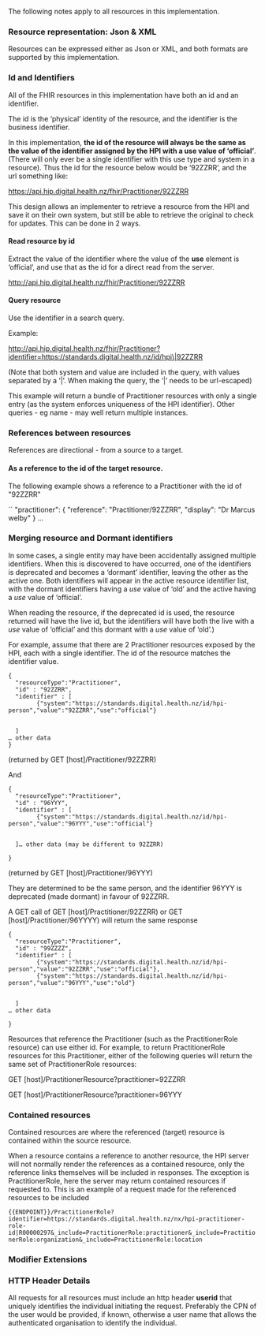 
The following notes apply to all resources in this implementation.



### Resource representation: Json & XML

Resources can be expressed either as Json or XML, and both formats are supported by this implementation.


### Id and Identifiers

All of the FHIR resources in this implementation have both an id and an identifier.

The id is the ‘physical’ identity of the resource, and the identifier is the business identifier. 

In this implementation, **the id of the resource will always be the same as the value of the identifier assigned by the HPI with a use value of ‘official’**. (There will only ever be a single identifier with this use type and system in a resource). Thus the id for the resource below would be ‘92ZZRR’, and the url something like:

https://api.hip.digital.health.nz/fhir/Practitioner/92ZZRR

This design allows an implementer to retrieve a resource from the HPI and save it on their own system, but still be able to retrieve the original to check for updates. This can be done in 2 ways.


#### Read resource by id


Extract the value of the identifier where the value of the __use__ element is ‘official’, and use that as the id for a direct read from the server. 


http://api.hip.digital.health.nz/fhir/Practitioner/92ZZRR


#### Query resource

Use the identifier in a search query. 


Example: 

http://api.hip.digital.health.nz/fhir/Practitioner?identifier=https://standards.digital.health.nz/id/hpi\|92ZZRR


(Note that both system and value are included in the query, with values separated by a ‘\|’. When making the query, the ‘\|’ needs to be url-escaped)

This example will return a bundle of Practitioner resources with only a single entry (as the system enforces uniqueness of the HPI identifier). Other queries - eg name - may well return multiple instances.


### References between resources

References are directional - from a source to a target. 


#### As a reference to the id of the target resource. 

The following example shows a reference to a Practitioner with the id of "92ZZRR"


``
"practitioner": {
"reference": "Practitioner/92ZZRR",
"display": "Dr Marcus welby"
  }
...



### Merging resource and Dormant identifiers

In some cases, a single entity may have been accidentally assigned multiple identifiers. When this is discovered to have occurred, one of the identifiers is deprecated and becomes a ‘dormant’ identifier, leaving the other as the active one. Both identifiers will appear in the active resource identifier list, with the dormant identifiers having a _use_ value of ‘old’ and the active having a _use_ value of ‘official’. 

When reading the resource, if the deprecated id is used, the resource returned will have the live id, but the identifiers will have both the live with a *use* value of ‘official’ and this dormant with a *use* value of ‘old’.)

For example, assume that there are 2 Practitioner resources exposed by the HPI, each with a single identifier. The id of the resource matches the identifier value.


```
{
  "resourceType":"Practitioner",
  "id" : "92ZZRR",
  "identifier" : [
        {"system":"https://standards.digital.health.nz/id/hpi-person","value":"92ZZRR","use":"official"}


  ]
… other data
}
```


(returned by GET [host]/Practitioner/92ZZRR)

And 


```
{
  "resourceType":"Practitioner",
  "id" : "96YYY",
  "identifier" : [
        {"system":"https://standards.digital.health.nz/id/hpi-person","value":"96YYY","use":"official"}


  ]… other data (may be different to 92ZZRR)

}
```


(returned by GET [host]/Practitioner/96YYY)

They are determined to be the same person, and the identifier 96YYY is deprecated (made dormant) in favour of 92ZZRR.

A GET call of GET [host]/Practitioner/92ZZRR) or GET [host]/Practitioner/96YYYY) will return the same response


```
{
  "resourceType":"Practitioner",
  "id" : "99ZZZZ",
  "identifier" : [
        {"system":"https://standards.digital.health.nz/id/hpi-person","value":"92ZZRR","use":"official"},
        {"system":"https://standards.digital.health.nz/id/hpi-person","value":"96YYY","use":"old"}


  ]
… other data

}
```




Resources that reference the Practitioner (such as the PractitionerRole resource) can use either id. For example, to return PractitionerRole resources for this Practitioner, either of the following queries will return the same set of PractitionerRole resources:

GET [host]/PractitionerResource?practitioner=92ZZRR

GET [host]/PractitionerResource?practitioner=96YYY



### Contained resources

Contained resources are where the referenced (target) resource is contained within the source resource.

When a resource contains a reference to another resource, the HPI server will not normally render the references as a contained resource, only the reference links themselves will be included in responses. The exception is PractitionerRole, here the server may return contained resources if requested to. This is an example of a request made for the referenced resources to be included

`{{ENDPOINT}}/PractitionerRole?identifier=https://standards.digital.health.nz/nx/hpi-practitioner-role-id|R00000297&_include=PractitionerRole:practitioner&_include=PractitionerRole:organization&_include=PractitionerRole:location`


### Modifier Extensions


### HTTP Header Details

All requests for all resources must include an http header **userid** that uniquely identifies the individual initiating the request. Preferably the CPN of the user would be provided, if known, otherwise a user name that allows the authenticated organisation to identify the individual.
